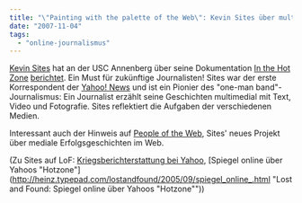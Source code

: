 ```yaml
---
title: "\"Painting with the palette of the Web\": Kevin Sites über multimediales Erzählen"
date: "2007-11-04"
tags: 
  - "online-journalismus"
---
```


[Kevin Sites](http://hotzone.yahoo.com/about/kevin "Meet Kevin Sites, conflict, war correspondent & solo journalist") hat an der USC Annenberg über seine Dokumentation [In the Hot Zone](http://hotzone.yahoo.com/ "Kevin Sites in the Hot Zone: Conflict Journalist & Video News") [berichtet](http://www.ojr.org/ojr/stories/071102yung/ "Painting with the palette of the Web: a pointillistic approach to storytelling"). Ein Must für zukünftige Journalisten! Sites war der erste Korrespondent der [Yahoo! News](http://news.yahoo.com/ "The top news headlines on current events from Yahoo! News") und ist ein Pionier des "one-man band"-Journalismus: Ein Journalist erzählt seine Geschichten multimedial mit Text, Video und Fotografie. Sites reflektiert die Aufgaben der verschiedenen Medien.

Interessant auch der Hinweis auf [People of the Web](http://potw.news.yahoo.com/ "People of the Web"), Sites' neues Projekt über mediale Erfolgsgeschichten im Web.

(Zu Sites auf LoF: [Kriegsberichterstattung bei Yahoo](http://heinz.typepad.com/lostandfound/2005/09/kriegsberichter.html "Lost and Found: Kriegsberichterstattung bei Yahoo"), [Spiegel online über Yahoos "Hotzone"](http://heinz.typepad.com/lostandfound/2005/09/spiegel_online_.html "Lost and Found: Spiegel online über Yahoos "Hotzone""))
